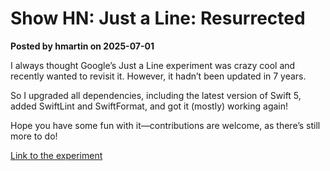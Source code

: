 # Show HN: Just a Line: Resurrected

**Posted by hmartin on 2025-07-01**

I always thought Google’s Just a Line experiment was crazy cool and recently wanted to revisit it. However, it hadn’t been updated in 7 years.

So I upgraded all dependencies, including the latest version of Swift 5, added SwiftLint and SwiftFormat, and got it (mostly) working again!

Hope you have some fun with it—contributions are welcome, as there’s still more to do!

[Link to the experiment](https://experiments.withgoogle.com/justaline)